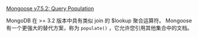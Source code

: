 [Mongoose v7.5.2: Query Population](https://mongoosejs.com/docs/populate.html)

MongoDB 在 >= 3.2 版本中具有类似 join 的 $lookup 聚合运算符。 Mongoose 有一个更强大的替代方案，称为 `populate()` ，它允许您引用其他集合中的文档。


